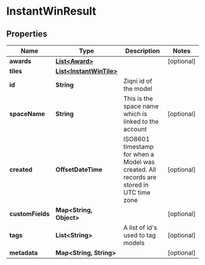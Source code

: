 

# InstantWinResult


## Properties

Name | Type | Description | Notes
------------ | ------------- | ------------- | -------------
**awards** | [**List&lt;Award&gt;**](Award.md) |  |  [optional]
**tiles** | [**List&lt;InstantWinTile&gt;**](InstantWinTile.md) |  | 
**id** | **String** | Ziqni id of the model | 
**spaceName** | **String** | This is the space name which is linked to the account |  [optional]
**created** | **OffsetDateTime** | ISO8601 timestamp for when a Model was created. All records are stored in UTC time zone |  [optional]
**customFields** | **Map&lt;String, Object&gt;** |  |  [optional]
**tags** | **List&lt;String&gt;** | A list of id&#39;s used to tag models |  [optional]
**metadata** | **Map&lt;String, String&gt;** |  |  [optional]



